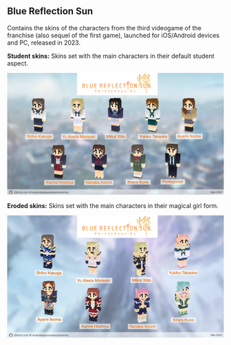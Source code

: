 ## Blue Reflection Sun
Contains the skins of the characters from the third videogame of the franchise (also sequel of the first game), launched for iOS/Android devices and PC, released in 2023.

**Student skins:**
Skins set with the main characters in their default student aspect.

![Blue Reflection Sun Student](/src/img/brS/BlueReflectionSunStudentCharacters.png)

**Eroded skins:**
Skins set with the main characters in their magical girl form.

![Blue Reflection Sun Eroded](/src/img/brS/BlueReflectionSunErodedCharacters.png)
